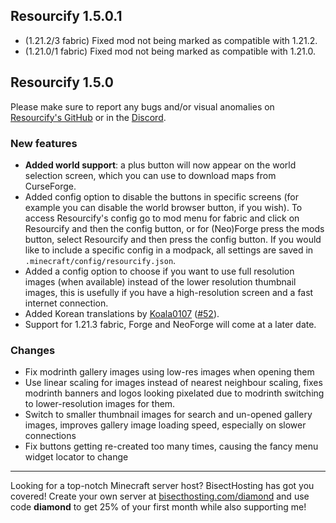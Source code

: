 ## Resourcify 1.5.0.1
- (1.21.2/3 fabric) Fixed mod not being marked as compatible with 1.21.2.
- (1.21.0/1 fabric) Fixed mod not being marked as compatible with 1.21.0.

## Resourcify 1.5.0

Please make sure to report any bugs and/or visual anomalies
on [Resourcify's GitHub](https://github.com/DeDiamondPro/Resourcify/issues) or in
the [Discord](https://discord.gg/XtAuqsJWby).

### New features

- **Added world support**: a plus button will now appear on the world selection screen, which you can use to download
  maps from CurseForge.
- Added config option to disable the buttons in specific screens (for example you can disable the world browser button,
  if you wish). To access Resourcify's config go to mod menu for fabric and click on Resourcify and then the config
  button, or for (Neo)Forge press the mods button, select Resourcify and then press the config button. If you would like
  to include a specific config in a modpack, all settings are saved in `.minecraft/config/resourcify.json`.
- Added a config option to choose if you want to use full resolution images (when available) instead of the lower
  resolution thumbnail images, this is usefully if you have a high-resolution screen and a fast internet connection.
- Added Korean translations by [Koala0107](https://github.com/Koala0107) ([#52](https://github.com/DeDiamondPro/Resourcify/pull/52)).
- Support for 1.21.3 fabric, Forge and NeoForge will come at a later date.

### Changes

- Fix modrinth gallery images using low-res images when opening them
- Use linear scaling for images instead of nearest neighbour scaling, fixes modrinth banners and logos looking pixelated
  due to modrinth switching to lower-resolution images for them.
- Switch to smaller thumbnail images for search and un-opened gallery images, improves gallery image loading speed,
  especially on slower connections
- Fix buttons getting re-created too many times, causing the fancy menu widget locator to change

----------------------------------------------------------------------------------------------------

Looking for a top-notch Minecraft server host? BisectHosting has got you covered! Create your own server
at [bisecthosting.com/diamond](https://bisecthosting.com/diamond?r=resourcify+update) and use code **diamond** to get
25% of your first month while also supporting me!